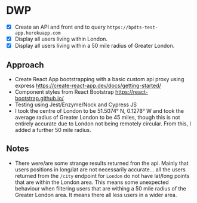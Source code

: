 # DWP 

- [x] Create an API and front end to query `https://bpdts-test-app.herokuapp.com` 
- [x] Display all users living within London.
- [x] Display all users living within a 50 mile radius of Greater London.

## Approach
- Create React App bootstrapping with a basic custom api proxy using express https://create-react-app.dev/docs/getting-started/
- Component styles from React Bootstrap https://react-bootstrap.github.io/
- Testing using Jest/Enzyme/Nock and Cypress JS
- I took the centre of London to be 51.5074° N, 0.1278° W and took the average radius of Greater London to be 45 miles, though this is not entirely accurate due to London not being remotely circular. From this, I added a further 50 mile radius.


## Notes 

- There were/are some strange results returned fron the api. Mainly that users positions in long/lat are not necessarily accurate... all the users returned from the `/city` endpoint for `London` do not have lat/long points that are within the London area. This means some unexpected behaviour when filtering users that are withing a 50 mile radius of the Greater London area. It means there all less users in a wider area.


